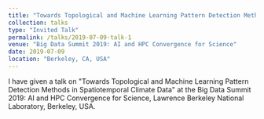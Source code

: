 ```yaml
---
title: "Towards Topological and Machine Learning Pattern Detection Methods in Spatiotemporal Climate Data"
collection: talks
type: "Invited Talk"
permalink: /talks/2019-07-09-talk-1
venue: "Big Data Summit 2019: AI and HPC Convergence for Science"
date: 2019-07-09
location: "Berkeley, CA, USA"
---
```


I have given a talk on "Towards Topological and Machine Learning Pattern Detection Methods in Spatiotemporal Climate Data" at the Big Data Summit 2019: AI and HPC Convergence for Science, Lawrence Berkeley National Laboratory, Berkeley, USA.


